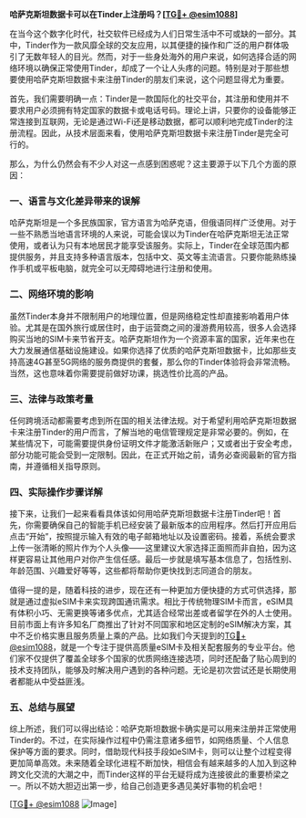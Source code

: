 **哈萨克斯坦数据卡可以在Tinder上注册吗？[[TG💪+ @esim1088](https://t.me/s/esim1088)]**

在当今这个数字化时代，社交软件已经成为人们日常生活中不可或缺的一部分。其中，Tinder作为一款风靡全球的交友应用，以其便捷的操作和广泛的用户群体吸引了无数年轻人的目光。然而，对于一些身处海外的用户来说，如何选择合适的网络环境以确保正常使用Tinder，却成了一个让人头疼的问题。特别是对于那些想要使用哈萨克斯坦数据卡来注册Tinder的朋友们来说，这个问题显得尤为重要。

首先，我们需要明确一点：Tinder是一款国际化的社交平台，其注册和使用并不要求用户必须拥有特定国家的数据卡或电话号码。理论上讲，只要你的设备能够正常连接到互联网，无论是通过Wi-Fi还是移动数据，都可以顺利地完成Tinder的注册流程。因此，从技术层面来看，使用哈萨克斯坦数据卡来注册Tinder是完全可行的。

那么，为什么仍然会有不少人对这一点感到困惑呢？这主要源于以下几个方面的原因：

### 一、语言与文化差异带来的误解

哈萨克斯坦是一个多民族国家，官方语言为哈萨克语，但俄语同样广泛使用。对于一些不熟悉当地语言环境的人来说，可能会误以为Tinder在哈萨克斯坦无法正常使用，或者认为只有本地居民才能享受该服务。实际上，Tinder在全球范围内都提供服务，并且支持多种语言版本，包括中文、英文等主流语言。只要你能熟练操作手机或平板电脑，就完全可以无障碍地进行注册和使用。

### 二、网络环境的影响

虽然Tinder本身并不限制用户的地理位置，但是网络稳定性却直接影响着用户体验。尤其是在国外旅行或居住时，由于运营商之间的漫游费用较高，很多人会选择购买当地的SIM卡来节省开支。哈萨克斯坦作为一个资源丰富的国家，近年来也在大力发展通信基础设施建设。如果你选择了优质的哈萨克斯坦数据卡，比如那些支持高速4G甚至5G网络的服务商提供的套餐，那么你的Tinder体验将会非常流畅。当然，这也意味着你需要提前做好功课，挑选性价比高的产品。

### 三、法律与政策考量

任何跨境活动都需要考虑到所在国的相关法律法规。对于希望利用哈萨克斯坦数据卡来注册Tinder的用户而言，了解当地的电信管理规定是非常必要的。例如，在某些情况下，可能需要提供身份证明文件才能激活新账户；又或者出于安全考虑，部分功能可能会受到一定限制。因此，在正式开始之前，请务必查阅最新的官方指南，并遵循相关指导原则。

### 四、实际操作步骤详解

接下来，让我们一起来看看具体该如何用哈萨克斯坦数据卡注册Tinder吧！首先，你需要确保自己的智能手机已经安装了最新版本的应用程序。然后打开应用后点击“开始”，按照提示输入有效的电子邮箱地址以及设置密码。接着，系统会要求上传一张清晰的照片作为个人头像——这里建议大家选择正面照而非自拍，因为这样更容易让其他用户对你产生信任感。最后一步就是填写基本信息了，包括性别、年龄范围、兴趣爱好等等，这些都将帮助你更快找到志同道合的朋友。

值得一提的是，随着科技的进步，现在还有一种更加方便快捷的方式可供选择，那就是通过虚拟eSIM卡来实现跨国通讯需求。相比于传统物理SIM卡而言，eSIM具有体积小巧、无需更换等诸多优点，尤其适合经常出差或者留学在外的人士使用。目前市面上有许多知名厂商推出了针对不同国家和地区定制的eSIM解决方案，其中不乏价格实惠且服务质量上乘的产品。比如我们今天提到的[TG💪+ @esim1088](https://t.me/s/esim1088)，就是一个专注于提供高质量eSIM卡及相关配套服务的专业平台。他们家不仅提供了覆盖全球多个国家的优质网络连接选项，同时还配备了贴心周到的技术支持团队，能够及时解决用户遇到的各种问题。无论是初次尝试还是长期使用者都能从中受益匪浅。

### 五、总结与展望

综上所述，我们可以得出结论：哈萨克斯坦数据卡确实是可以用来注册并正常使用Tinder的。不过，在实际操作过程中仍需注意诸多细节，如网络质量、个人信息保护等方面的要求。同时，借助现代科技手段如eSIM卡，则可以让整个过程变得更加简单高效。未来随着全球化进程不断加快，相信会有越来越多的人加入到这种跨文化交流的大潮之中，而Tinder这样的平台无疑将成为连接彼此的重要桥梁之一。所以不妨大胆迈出第一步，给自己创造更多遇见美好事物的机会吧！

[[TG💪+ @esim1088](https://t.me/s/esim1088) ![Image](https://i.postimg.cc/4NQfJmqS/Snipaste-2025-05-13-00-14-12.png)]